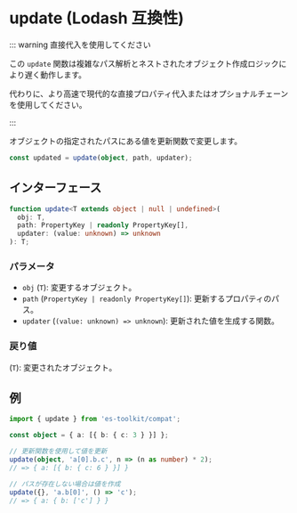 # update (Lodash 互換性)

::: warning 直接代入を使用してください

この `update` 関数は複雑なパス解析とネストされたオブジェクト作成ロジックにより遅く動作します。

代わりに、より高速で現代的な直接プロパティ代入またはオプショナルチェーンを使用してください。

:::

オブジェクトの指定されたパスにある値を更新関数で変更します。

```typescript
const updated = update(object, path, updater);
```

## インターフェース

```typescript
function update<T extends object | null | undefined>(
  obj: T,
  path: PropertyKey | readonly PropertyKey[],
  updater: (value: unknown) => unknown
): T;
```

### パラメータ

- `obj` (`T`): 変更するオブジェクト。
- `path` (`PropertyKey | readonly PropertyKey[]`): 更新するプロパティのパス。
- `updater` (`(value: unknown) => unknown`): 更新された値を生成する関数。

### 戻り値

(`T`): 変更されたオブジェクト。

## 例

```typescript
import { update } from 'es-toolkit/compat';

const object = { a: [{ b: { c: 3 } }] };

// 更新関数を使用して値を更新
update(object, 'a[0].b.c', n => (n as number) * 2);
// => { a: [{ b: { c: 6 } }] }

// パスが存在しない場合は値を作成
update({}, 'a.b[0]', () => 'c');
// => { a: { b: ['c'] } }
```

